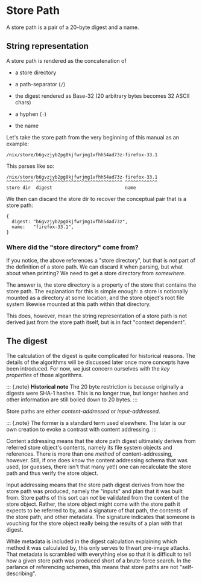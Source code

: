 # Store Path

A store path is a pair of a 20-byte digest and a name.

## String representation

A store path is rendered as the concatenation of

  - a store directory

  - a path-separator (`/`)

  - the digest rendered as Base-32 (20 arbitrary bytes becomes 32 ASCII chars)

  - a hyphen (`-`)

  - the name

Let's take the store path from the very beginning of this manual as an example:

    /nix/store/b6gvzjyb2pg0kjfwrjmg1vfhh54ad73z-firefox-33.1

This parses like so:

    /nix/store/b6gvzjyb2pg0kjfwrjmg1vfhh54ad73z-firefox-33.1
    ^^^^^^^^^^ ^^^^^^^^^^^^^^^^^^^^^^^^^^^^^^^^ ^^^^^^^^^^^^
    store dir  digest                           name

We then can discard the store dir to recover the conceptual pair that is a store path:

    {
      digest: "b6gvzjyb2pg0kjfwrjmg1vfhh54ad73z",
      name:   "firefox-33.1",
    }

### Where did the "store directory" come from?

If you notice, the above references a "store directory", but that is *not* part of the definition of a store path.
We can discard it when parsing, but what about when printing?
We need to get a store directory from *somewhere*.

The answer is, the store directory is a property of the store that contains the store path.
The explanation for this is simple enough: a store is notionally mounted as a directory at some location, and the store object's root file system likewise mounted at this path within that directory.

This does, however, mean the string representation of a store path is not derived just from the store path itself, but is in fact "context dependent".

## The digest

The calculation of the digest is quite complicated for historical reasons.
The details of the algorithms will be discussed later once more concepts have been introduced.
For now, we just concern ourselves with the *key properties* of those algorithms.

::: {.note}
**Historical note** The 20 byte restriction is because originally a digests were SHA-1 hashes.
This is no longer true, but longer hashes and other information are still boiled down to 20 bytes.
:::

Store paths are either *content-addressed* or *input-addressed*.

::: {.note}
The former is a standard term used elsewhere.
The later is our own creation to evoke a contrast with content addressing.
:::

Content addressing means that the store path digest ultimately derives from referred store object's contents, namely its file system objects and references.
There is more than one *method* of content-addressing, however.
Still, if one does know the content addressing schema that was used,
(or guesses, there isn't that many yet!)
one can recalculate the store path and thus verify the store object.

Input addressing means that the store path digest derives from how the store path was produced, namely the "inputs" and plan that it was built from.
Store paths of this sort can *not* be validated from the content of the store object.
Rather, the store object might come with the store path it expects to be referred to by, and a signature of that path, the contents of the store path, and other metadata.
The signature indicates that someone is vouching for the store object really being the results of a plan with that digest.

While metadata is included in the digest calculation explaining which method it was calculated by, this only serves to thwart pre-image attacks.
That metadata is scrambled with everything else so that it is difficult to tell how a given store path was produced short of a brute-force search.
In the parlance of referencing schemes, this means that store paths are not "self-describing".

